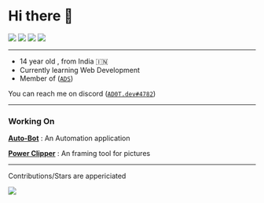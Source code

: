 # Hi there 👋

![](https://img.shields.io/static/v1?label=OS&message=Mac&color=00f2ff&style=for-the-badge&logo=macos)
![](https://img.shields.io/static/v1?label=OS&message=Windows&color=00f2ff&style=for-the-badge&logo=windows)
[![](https://img.shields.io/static/v1?label=Discord&message=AD0T.dev&color=00f2ff&style=for-the-badge&logo=discord)](https://bit.ly/3uMzyhb)
![](https://komarev.com/ghpvc/?username=K1NGC0D3R&style=for-the-badge)

____

* 14 year old  , from India 🇮🇳
* Currently learning Web Development
* Member of ([`ADS`](https://github.com/AD0T-Services))

You can reach me on discord ([`AD0T.dev#4782`](https://bit.ly/3uMzyhb))

____

### Working On

**[Auto-Bot](https://github.com/AD0T-Services/Auto-Bot)** :
An Automation application

**[Power Clipper](https://github.com/K1NGC0D3R/Power-Clipper)** :
An framing tool for pictures
____


Contributions/Stars are appericiated

![](https://github-readme-stats.vercel.app/api?username=K1NGC0D3R&show_icons=true&theme=radical)
